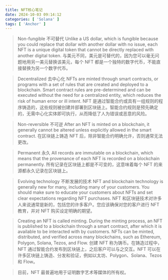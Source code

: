 ```yaml
---
title: NFT核心笔记
date: 2024-10-03 09:14:12
categories: [ 'Solana' ]
tags: [ 'Anchor' ]
---
```


> Non-fungible 不可替代
> Unlike a US dollar, which is fungible because you could replace that dollar with another dollar with no issue, 
> each NFT is a unique digital token that cannot be directly replaced with another digital token.
> 与美元不同，美元是可替代的，因为您可以毫无问题地用另一美元替换该美元，每个 NFT 都是一个独特的数字代币，不能直接替换为另一个数字代币。

> Decentralized 去中心化
> NFTs are minted through smart contracts, or programs with a set of rules that are created and deployed to a blockchain. 
> Smart contract rules are pre-determined and can be executed without the need for a centralized entity, 
> which reduces the risk of human error or ill intent.
> NFT 是通过智能合约或具有一组规则的程序铸造的，这些规则被创建并部署到区块链上。智能合约规则是预先确定的，无需中心化实体即可执行，从而降低了人为错误或恶意的风险。

> Non-reversible 不可逆
> After an NFT is minted on a blockchain, it generally cannot be altered unless explicitly allowed in the smart contract.
> 在区块链上铸造 NFT 后，除非智能合约明确允许，否则通常无法更改。

> Permanent 永久
> All records are immutable on a blockchain, which means that the provenance of each NFT is recorded on a blockchain permanently.
> 所有记录在区块链上都是不可变的，这意味着每个 NFT 的来源都永久记录在区块链上。

> Evolving technology 不断发展的技术
> NFT and blockchain technology is generally new for many, including many of your customers. 
> You should make sure to educate your customers about NFTs and set clear expectations regarding NFT purchases. 
> NFT 和区块链技术对许多人来说通常是新的，包括您的许多客户。您应该确保对您的客户进行 NFT 教育，并对 NFT 购买设定明确的期望。

> Creating an NFT is called minting. During the minting process, an NFT is published to a blockchain through a smart contract, 
> after which it is available to be interacted with by customers. NFTs can be minted, distributed, and verified across many blockchains, 
> such as Ethereum, Polygon, Solana, Tezos, and Flow.
> 创建 NFT 称为铸币。在铸造过程中，NFT 通过智能合约发布到区块链上，之后客户可以与之交互。NFT 可以在许多区块链上铸造、分发和验证，例如以太坊、Polygon、Solana、Tezos 和 Flow。

> 目前，NFT 最普遍地用于证明数字艺术等媒体的所有权。
> 















